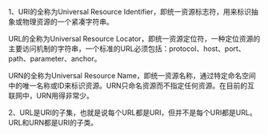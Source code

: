1、URI的全称为Universal Resource Identifier，即统一资源标志符，用来标识抽象或物理资源的一个紧凑字符串。

   URL的全称为Universal Resource Locator，即统一资源定位符，一种定位资源的主要访问机制的字符串，一个标准的URL必须包括：protocol、host、port、path、parameter、anchor。
   
   URN的全称为Universal Resource Name，即统一资源名称，通过特定命名空间中的唯一名称或ID来标识资源。URN只命名资源而不指定任何资源。在目前的互联网中，URN用得非常少。
   
   2、URL是URI的子集，也就是说每个URL都是URI，但并不是每个URI都是URL。URL和URN都是URI的子类。
